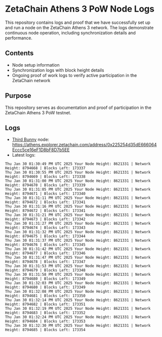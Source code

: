 # ZetaChain Athens 3 PoW Node Logs
This repository contains logs and proof that we have successfully set up and run a node on the ZetaChain Athens 3 network. The logs demonstrate continuous node operation, including synchronization details and performance.

## Contents
- Node setup information
- Synchronization logs with block height details
- Ongoing proof of work logs to verify active participation in the ZetaChain network

## Purpose
This repository serves as documentation and proof of participation in the ZetaChain Athens 3 PoW testnet.

## Logs

- [Third Bunny](https://thirdbunny.xyz/) node: https://athens.explorer.zetachain.com/address/0x225254d35dE666064Eccc5ce16eF1D8bF8D7b5EE
- Latest logs:
```
Thu Jan 30 01:30:49 PM UTC 2025 Your Node Height: 8621331 | Network Height: 8794668 | Blocks Left: 173337
Thu Jan 30 01:30:55 PM UTC 2025 Your Node Height: 8621331 | Network Height: 8794669 | Blocks Left: 173338
Thu Jan 30 01:31:00 PM UTC 2025 Your Node Height: 8621331 | Network Height: 8794670 | Blocks Left: 173339
Thu Jan 30 01:31:05 PM UTC 2025 Your Node Height: 8621331 | Network Height: 8794671 | Blocks Left: 173340
Thu Jan 30 01:31:11 PM UTC 2025 Your Node Height: 8621331 | Network Height: 8794672 | Blocks Left: 173341
Thu Jan 30 01:31:16 PM UTC 2025 Your Node Height: 8621331 | Network Height: 8794672 | Blocks Left: 173341
Thu Jan 30 01:31:21 PM UTC 2025 Your Node Height: 8621331 | Network Height: 8794673 | Blocks Left: 173342
Thu Jan 30 01:31:27 PM UTC 2025 Your Node Height: 8621331 | Network Height: 8794674 | Blocks Left: 173343
Thu Jan 30 01:31:32 PM UTC 2025 Your Node Height: 8621331 | Network Height: 8794675 | Blocks Left: 173344
Thu Jan 30 01:31:37 PM UTC 2025 Your Node Height: 8621331 | Network Height: 8794676 | Blocks Left: 173345
Thu Jan 30 01:31:42 PM UTC 2025 Your Node Height: 8621331 | Network Height: 8794677 | Blocks Left: 173346
Thu Jan 30 01:31:47 PM UTC 2025 Your Node Height: 8621331 | Network Height: 8794678 | Blocks Left: 173347
Thu Jan 30 01:31:53 PM UTC 2025 Your Node Height: 8621331 | Network Height: 8794679 | Blocks Left: 173348
Thu Jan 30 01:31:58 PM UTC 2025 Your Node Height: 8621331 | Network Height: 8794680 | Blocks Left: 173349
Thu Jan 30 01:32:03 PM UTC 2025 Your Node Height: 8621331 | Network Height: 8794680 | Blocks Left: 173349
Thu Jan 30 01:32:08 PM UTC 2025 Your Node Height: 8621331 | Network Height: 8794681 | Blocks Left: 173350
Thu Jan 30 01:32:14 PM UTC 2025 Your Node Height: 8621331 | Network Height: 8794682 | Blocks Left: 173351
Thu Jan 30 01:32:19 PM UTC 2025 Your Node Height: 8621331 | Network Height: 8794683 | Blocks Left: 173352
Thu Jan 30 01:32:24 PM UTC 2025 Your Node Height: 8621331 | Network Height: 8794684 | Blocks Left: 173353
Thu Jan 30 01:32:30 PM UTC 2025 Your Node Height: 8621331 | Network Height: 8794685 | Blocks Left: 173354
```
